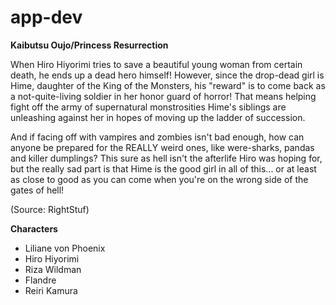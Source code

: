 # app-dev
**Kaibutsu Oujo/Princess Resurrection**

When Hiro Hiyorimi tries to save a beautiful young woman from certain death, he ends up a dead hero himself! However, since the drop-dead girl is Hime, daughter of the King of the Monsters, his "reward" is to come back as a not-quite-living soldier in her honor guard of horror! That means helping fight off the army of supernatural monstrosities Hime's siblings are unleashing against her in hopes of moving up the ladder of succession.

And if facing off with vampires and zombies isn't bad enough, how can anyone be prepared for the REALLY weird ones, like were-sharks, pandas and killer dumplings? This sure as hell isn't the afterlife Hiro was hoping for, but the really sad part is that Hime is the good girl in all of this... or at least as close to good as you can come when you're on the wrong side of the gates of hell!

(Source: RightStuf)

**Characters**
- Liliane von Phoenix
- Hiro Hiyorimi
- Riza Wildman
- Flandre
- Reiri Kamura

  
